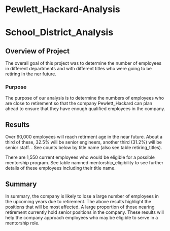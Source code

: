# Pewlett_Hackard-Analysis

# School_District_Analysis

## Overview of Project

The overall goal of this project was to determine the number of employees in different departments and with different titles who were going to be retiring in the ner future. 

### Purpose

The purpose of our analysis is to determine the numbers of employees who are close to retirement so that the company Pewlett_Hackard can plan ahead to ensure that they have enough qualified employees in the company.  
 

## Results

Over 90,000 employees will reach retirment age in the near future. About a third of these, 32.5% will be senior engineers, another third (31.2%) will be senior staff. . See counts below by title name (also see table retiring_titles).
	

There are 1,550 current employees who would be eligible for a possible mentorship program. See table namned mentorship_eligibility to see further details of these employees including their title name. 


## Summary
In summary, the company is likely to lose a large number of employees in the upcoming years due to retirement. The above results highlight the positions that will be most affected. A large proportion of those nearing retirement currently hold senior positions in the company. These results will help the company approach employees who may be eligible to serve in a mentorship role. 

